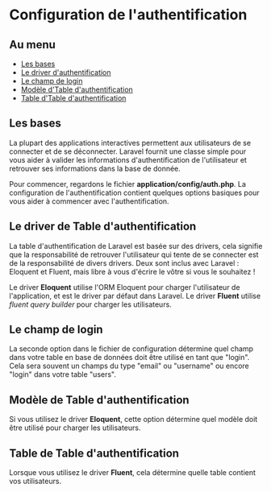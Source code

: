 # Configuration de l'authentification

## Au menu

- [Les bases](#the-basics)
- [Le driver d'authentification](#driver)
- [Le champ de login](#username)
- [Modèle d'Table d'authentification](#model)
- [Table d'Table d'authentification](#table)

<a name="the-basics"></a>
## Les bases

La plupart des applications interactives permettent aux utilisateurs de se connecter et de se déconnecter. Laravel fournit une classe simple pour vous aider à valider les informations d'authentification de l'utilisateur et retrouver ses informations dans la base de donnée.

Pour commencer, regardons le fichier **application/config/auth.php**. La configuration de l'authentification contient quelques options basiques pour vous aider à commencer avec l'authentification.

<a name="driver"></a>
## Le driver de Table d'authentification

La table d'authentification de Laravel est basée sur des drivers, cela signifie que la responsabilité de retrouver l'utilisateur qui tente de se connecter est de la responsabilité de divers drivers. Deux sont inclus avec Laravel : Eloquent et Fluent, mais libre à vous d'écrire le vôtre si vous le souhaitez !

Le driver **Eloquent** utilise l'ORM Eloquent pour charger l'utilisateur de l'application, et est le driver par défaut dans Laravel. Le driver **Fluent** utilise *fluent query builder* pour charger les utilisateurs.

<a name="username"></a>
## Le champ de login

La seconde option dans le fichier de configuration détermine quel champ dans votre table en base de données doit être utilisé en tant que "login". Cela sera souvent un champs du type "email" ou "username" ou encore "login" dans votre table "users".

<a name="model"></a>
## Modèle de Table d'authentification

Si vous utilisez le driver **Eloquent**, cette option détermine quel modèle doit être utilisé pour charger les utilisateurs.

<a name="table"></a>
## Table de Table d'authentification

Lorsque vous utilisez le driver **Fluent**, cela détermine quelle table contient vos utilisateurs.